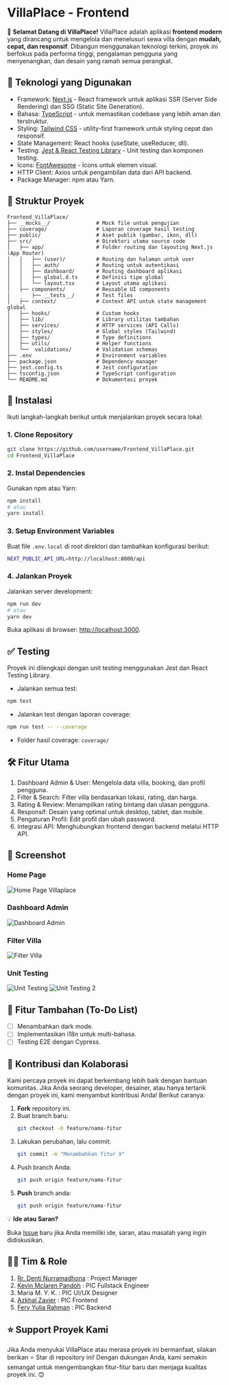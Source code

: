 # VillaPlace - Frontend

🏡 **Selamat Datang di VillaPlace!**
VillaPlace adalah aplikasi **frontend modern** yang dirancang untuk mengelola dan menelusuri sewa villa dengan **mudah, cepat, dan responsif**. Dibangun menggunakan teknologi terkini, proyek ini berfokus pada performa tinggi, pengalaman pengguna yang menyenangkan, dan desain yang ramah semua perangkat.

## 🚀 Teknologi yang Digunakan

- Framework: [Next.js](https://nextjs.org/) - React framework untuk aplikasi SSR (Server Side Rendering) dan SSG (Static Site Generation).
- Bahasa: [TypeScript](https://www.typescriptlang.org/) - untuk memastikan codebase yang lebih aman dan terstruktur.
- Styling: [Tailwind CSS](https://tailwindcss.com/) - utility-first framework untuk styling cepat dan responsif.
- State Management: React hooks (useState, useReducer, dll).
- Testing: [Jest & React Testing Library](https://nextjs.org/docs/app/building-your-application/testing/jest) - Unit testing dan komponen testing.
- Icons: [FontAwesome](https://fontawesome.com/) - Icons untuk elemen visual.
- HTTP Client: Axios untuk pengambilan data dari API backend.
- Package Manager: npm atau Yarn.

## 📁 Struktur Proyek

```
Frontend_VillaPlace/
├── __mocks__/               # Mock file untuk pengujian
├── coverage/                # Laporan coverage hasil testing
├── public/                  # Aset publik (gambar, ikon, dll)
├── src/                     # Direktori utama source code
│   ├── app/                 # Folder routing dan layouting Next.js (App Router)
│   │   ├── (user)/          # Routing dan halaman untuk user
│   │   ├── auth/            # Routing untuk autentikasi
│   │   ├── dashboard/       # Routing dashboard aplikasi
│   │   ├── global.d.ts      # Definisi tipe global
│   │   └── layout.tsx       # Layout utama aplikasi
│   ├── components/          # Reusable UI components
|       ├── __tests__/       # Test files
│   ├── context/             # Context API untuk state management global
│   ├── hooks/               # Custom hooks
│   ├── lib/                 # Library utilitas tambahan
│   ├── services/            # HTTP services (API Calls)
│   ├── styles/              # Global styles (Tailwind)
│   ├── types/               # Type definitions
│   ├── utils/               # Helper functions
│   └──  validations/        # Validation schemas
├── .env                     # Environment variables
├── package.json             # Dependency manager
├── jest.config.ts           # Jest configuration
├── tsconfig.json            # TypeScript configuration
└── README.md                # Dokumentasi proyek
```

## 🔧 Instalasi

Ikuti langkah-langkah berikut untuk menjalankan proyek secara lokal:

### 1. Clone Repository

```bash
git clone https://github.com/username/Frontend_VillaPlace.git
cd Frontend_VillaPlace
```

### 2. Instal Dependencies

Gunakan npm atau Yarn:

```bash
npm install
# atau
yarn install
```

### 3. Setup Environment Variables

Buat file `.env.local` di root direktori dan tambahkan konfigurasi berikut:

```bash
NEXT_PUBLIC_API_URL=http://localhost:8000/api
```

### 4. Jalankan Proyek

Jalankan server development:

```bash
npm run dev
# atau
yarn dev
```

Buka aplikasi di browser: [http://localhost:3000](http://localhost:3000).

## ✅ Testing

Proyek ini dilengkapi dengan unit testing menggunakan Jest dan React Testing Library.

- Jalankan semua test:

```bash
npm test
```

- Jalankan test dengan laporan coverage:

```bash
npm run test -- --coverage
```

- Folder hasil coverage: `coverage/`

## 🛠️ Fitur Utama

1. Dashboard Admin & User: Mengelola data villa, booking, dan profil pengguna.
2. Filter & Search: Filter villa berdasarkan lokasi, rating, dan harga.
3. Rating & Review: Menampilkan rating bintang dan ulasan pengguna.
4. Responsif: Desain yang optimal untuk desktop, tablet, dan mobile.
5. Pengaturan Profil: Edit profil dan ubah password.
6. Integrasi API: Menghubungkan frontend dengan backend melalui HTTP API.

## 📸 Screenshot

### Home Page
![Home Page Villaplace](https://github.com/user-attachments/assets/6ca071e1-dd57-477b-93cb-e6d21f921473)

### Dashboard Admin

![Dashboard Admin](https://github.com/user-attachments/assets/4aec77bb-3ddd-4a4e-84bc-a63d678074b3)

### Filter Villa

![Filter Villa](https://github.com/user-attachments/assets/ace4c035-b31c-4dc2-b7f4-1ecc85780b49)

### Unit Testing

![Unit Testing](https://github.com/user-attachments/assets/4f15d2a3-171f-44b7-bbba-78e9e040c3ac) ![Unit Testing 2](https://github.com/user-attachments/assets/2af94a37-8b0f-41c0-9cb3-e2e7a5a988e7)

## 🧩 Fitur Tambahan (To-Do List)

- [ ] Menambahkan dark mode.
- [ ] Implementasikan i18n untuk multi-bahasa.
- [ ] Testing E2E dengan Cypress.

## 🚀 Kontribusi dan Kolaborasi

Kami percaya proyek ini dapat berkembang lebih baik dengan bantuan komunitas. Jika Anda seorang developer, desainer, atau hanya tertarik dengan proyek ini, kami menyambut kontribusi Anda! Berikut caranya:

1. **Fork** repository ini.
2. Buat branch baru:
   ```bash
   git checkout -b feature/nama-fitur
   ```
3. Lakukan perubahan, lalu commit:
   ```bash
   git commit -m "Menambahkan fitur X"
   ```
4. Push branch Anda:
   ```bash
   git push origin feature/nama-fitur
   ```
5. **Push** branch anda:
   ```bash
   git push origin feature/nama-fitur
   ```

💡 **Ide atau Saran?**

Buka [Issue](https://github.com/Villa-Place/Frontend_VillaPlace/issues) baru jika Anda memiliki ide, saran, atau masalah yang ingin didiskusikan.

## 👨‍💻 Tim & Role

1. [Rr. Denti Nurramadhona](https://www.linkedin.com/in/rrdentin/) : Project Manager
2. [Kevin Mclaren Pandoh](https://www.linkedin.com/in/kevinmpandoh/) : PIC Fullstack Engineer
3. Maria M. Y. K. : PIC UI/UX Designer
4. [Azkhal Zavier](https://www.linkedin.com/in/azkhal-zavier/) : PIC Frontend
5. [Fery Yulia Rahman](https://www.linkedin.com/in/feryyuliarahman/) : PIC Backend

## ⭐ Support Proyek Kami

Jika Anda menyukai VillaPlace atau merasa proyek ini bermanfaat, silakan berikan ⭐ Star di repository ini! Dengan dukungan Anda, kami semakin semangat untuk mengembangkan fitur-fitur baru dan menjaga kualitas proyek ini. 😊
